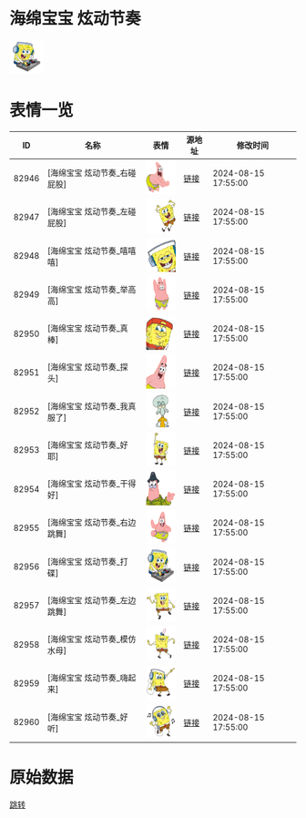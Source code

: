 # 海绵宝宝 炫动节奏

<img src="./cover.png" height="60" alt="cover" />

# 表情一览

|ID|名称|表情|源地址|修改时间|
|----|----|----|----|----|
|82946|[海绵宝宝 炫动节奏_右碰屁股]|<img src="./pic/082946_%5B海绵宝宝 炫动节奏_右碰屁股%5D.png" height="60" alt="右碰屁股"/>|[链接](https://i0.hdslb.com/bfs/garb/3ae522c18076a966b467b88bb0d22abc202417c4.png)|2024-08-15 17:55:00|
|82947|[海绵宝宝 炫动节奏_左碰屁股]|<img src="./pic/082947_%5B海绵宝宝 炫动节奏_左碰屁股%5D.png" height="60" alt="左碰屁股"/>|[链接](https://i0.hdslb.com/bfs/garb/98b1c433bc90285fe5ff2cc6e567d67f39557304.png)|2024-08-15 17:55:00|
|82948|[海绵宝宝 炫动节奏_嘻嘻嘻]|<img src="./pic/082948_%5B海绵宝宝 炫动节奏_嘻嘻嘻%5D.png" height="60" alt="嘻嘻嘻"/>|[链接](https://i0.hdslb.com/bfs/garb/364087102ec63742559c93ce9ad71e2113ca294e.png)|2024-08-15 17:55:00|
|82949|[海绵宝宝 炫动节奏_举高高]|<img src="./pic/082949_%5B海绵宝宝 炫动节奏_举高高%5D.png" height="60" alt="举高高"/>|[链接](https://i0.hdslb.com/bfs/garb/d2b960888064347c7ac71819ef0ac96027c2824a.png)|2024-08-15 17:55:00|
|82950|[海绵宝宝 炫动节奏_真棒]|<img src="./pic/082950_%5B海绵宝宝 炫动节奏_真棒%5D.png" height="60" alt="真棒"/>|[链接](https://i0.hdslb.com/bfs/garb/31e49f5113eb0a4ef9f765622ae9738901cb58a6.png)|2024-08-15 17:55:00|
|82951|[海绵宝宝 炫动节奏_探头]|<img src="./pic/082951_%5B海绵宝宝 炫动节奏_探头%5D.png" height="60" alt="探头"/>|[链接](https://i0.hdslb.com/bfs/garb/4040d0f81b7b2b9aec62109cce0163858e3dd043.png)|2024-08-15 17:55:00|
|82952|[海绵宝宝 炫动节奏_我真服了]|<img src="./pic/082952_%5B海绵宝宝 炫动节奏_我真服了%5D.png" height="60" alt="我真服了"/>|[链接](https://i0.hdslb.com/bfs/garb/fc50a6ed338c7989544b8973848c736593bbcd0d.png)|2024-08-15 17:55:00|
|82953|[海绵宝宝 炫动节奏_好耶]|<img src="./pic/082953_%5B海绵宝宝 炫动节奏_好耶%5D.png" height="60" alt="好耶"/>|[链接](https://i0.hdslb.com/bfs/garb/dba5b631bb18bd033f63696f0da71ad490b3cefd.png)|2024-08-15 17:55:00|
|82954|[海绵宝宝 炫动节奏_干得好]|<img src="./pic/082954_%5B海绵宝宝 炫动节奏_干得好%5D.png" height="60" alt="干得好"/>|[链接](https://i0.hdslb.com/bfs/garb/b085e86b99dd5e95fc35eaba324de7514f59017e.png)|2024-08-15 17:55:00|
|82955|[海绵宝宝 炫动节奏_右边跳舞]|<img src="./pic/082955_%5B海绵宝宝 炫动节奏_右边跳舞%5D.png" height="60" alt="右边跳舞"/>|[链接](https://i0.hdslb.com/bfs/garb/092ddbc88c13d1ff5d74babc18b79e11e044da1c.png)|2024-08-15 17:55:00|
|82956|[海绵宝宝 炫动节奏_打碟]|<img src="./pic/082956_%5B海绵宝宝 炫动节奏_打碟%5D.png" height="60" alt="打碟"/>|[链接](https://i0.hdslb.com/bfs/garb/42c232add1f7f8c2c29e29496e9036a3a2c013b4.png)|2024-08-15 17:55:00|
|82957|[海绵宝宝 炫动节奏_左边跳舞]|<img src="./pic/082957_%5B海绵宝宝 炫动节奏_左边跳舞%5D.png" height="60" alt="左边跳舞"/>|[链接](https://i0.hdslb.com/bfs/garb/83c7477a88036b182c87960258e9d010b1a7a659.png)|2024-08-15 17:55:00|
|82958|[海绵宝宝 炫动节奏_模仿水母]|<img src="./pic/082958_%5B海绵宝宝 炫动节奏_模仿水母%5D.png" height="60" alt="模仿水母"/>|[链接](https://i0.hdslb.com/bfs/garb/d6e6bc03ee466cee981261c756c7865662ab1737.png)|2024-08-15 17:55:00|
|82959|[海绵宝宝 炫动节奏_嗨起来]|<img src="./pic/082959_%5B海绵宝宝 炫动节奏_嗨起来%5D.png" height="60" alt="嗨起来"/>|[链接](https://i0.hdslb.com/bfs/garb/e1ba47639ea33f2af8863f02e0063d03c3f72631.png)|2024-08-15 17:55:00|
|82960|[海绵宝宝 炫动节奏_好听]|<img src="./pic/082960_%5B海绵宝宝 炫动节奏_好听%5D.png" height="60" alt="好听"/>|[链接](https://i0.hdslb.com/bfs/garb/d6d0523c6e88eef2f80cd8c639d1ebeebb3fb2ea.png)|2024-08-15 17:55:00|

# 原始数据

[跳转](./raw.json)

